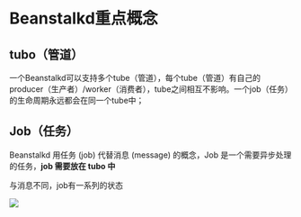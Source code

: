 # Beanstalkd重点概念

## tubo（管道）

一个Beanstalkd可以支持多个tube（管道），每个tube（管道）有自己的producer（生产者）/worker（消费者），tube之间相互不影响。一个job（任务）的生命周期永远都会在同一个tube中；

## Job（任务）

Beanstalkd 用任务 \(job\) 代替消息 \(message\) 的概念，Job 是一个需要异步处理的任务，**job 需要放在 tubo 中**

与消息不同，job有一系列的状态

![](http://ww2.sinaimg.cn/mw600/68c3cad3jw1dpsqabts9dj.jpg)



